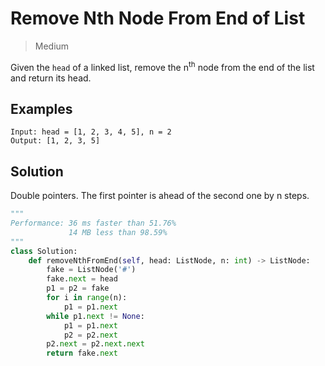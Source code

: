# Remove Nth Node From End of List
> Medium

Given the `head` of a linked list, remove the n<sup>th</sup> node from the end of the list and return its head.

## Examples
```
Input: head = [1, 2, 3, 4, 5], n = 2
Output: [1, 2, 3, 5]
```

## Solution
Double pointers. The first pointer is ahead of the second one by n steps.

```python
"""
Performance: 36 ms faster than 51.76%
             14 MB less than 98.59%
"""
class Solution:
    def removeNthFromEnd(self, head: ListNode, n: int) -> ListNode:
        fake = ListNode('#')
        fake.next = head
        p1 = p2 = fake
        for i in range(n):
            p1 = p1.next
        while p1.next != None:
            p1 = p1.next
            p2 = p2.next
        p2.next = p2.next.next
        return fake.next
```